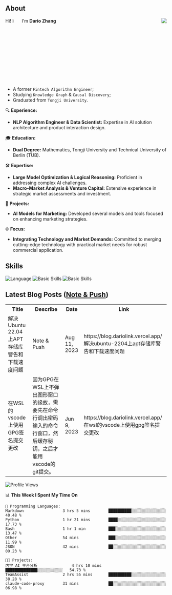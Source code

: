 ## About

<img align="right" src="https://github-readme-stats.vercel.app/api?username=dario-github&show_icons=true&bg_color=00000000&hide_title=true&hide_border=true&include_all_commits=true&count_private=true&theme=transparent" />

Hi! <img src="https://media.giphy.com/media/hvRJCLFzcasrR4ia7z/giphy.gif" width="5%"> I'm **Dario Zhang**

- A former `Fintech Algorithm Engineer`;
- Studying `Knowledge Graph` & `Causal Discovery`;
- Graduated from `Tongji University`.

🔍 **Experience:**
- **NLP Algorithm Engineer & Data Scientist:** Expertise in AI solution architecture and product interaction design.

🎓 **Education:**
- **Dual Degree:** Mathematics, Tongji University and Technical University of Berlin (TUB).

🛠️ **Expertise:**
- **Large Model Optimization & Logical Reasoning:** Proficient in addressing complex AI challenges.
- **Macro-Market Analysis & Venture Capital:** Extensive experience in strategic market assessments and investment.

🚀 **Projects:**
- **AI Models for Marketing:** Developed several models and tools focused on enhancing marketing strategies.

🌐 **Focus:**
- **Integrating Technology and Market Demands:** Committed to merging cutting-edge technology with practical market needs for robust commercial application.


## Skills

![Language](https://skillicons.dev/icons?i=py,matlab,pytorch,latex,regex,mysql,sqlite)
![Basic Skills](https://skillicons.dev/icons?i=bash,git,linux,md)
![Basic Skills](https://skillicons.dev/icons?i=vim,vscode,jupyterlab)

## Latest Blog Posts ([Note & Push](https://blog.dariolink.vercel.app/))

<table>
  <tr><th>Title</th><th>Describe</th><th>Date</th><th>Link</th></tr>
  <!-- BLOG-POST-LIST:START --><tr><td>解决Ubuntu 22.04上APT存储库警告和下载速度问题</td><td>Note &amp; Push</td><td>Aug 11, 2023</td><td>https://blog.dariolink.vercel.app/解决ubuntu-2204上apt存储库警告和下载速度问题</td></tr><tr><td>在WSL的vscode上使用GPG签名提交更改</td><td>因为GPG在WSL上不弹出图形窗口的缘故，需要先在命令行调出密码输入的命令行窗口，然后缓存秘钥，之后才能用vscode的git提交。</td><td>Jun 9, 2023</td><td>https://blog.dariolink.vercel.app/在wsl的vscode上使用gpg签名提交更改</td></tr><!-- BLOG-POST-LIST:END -->
</table>

<!--START_SECTION:waka-->
![Profile Views](http://img.shields.io/badge/Profile%20Views-0-blue)

📊 **This Week I Spent My Time On** 

```text
💬 Programming Languages: 
Markdown                 3 hrs 5 mins        ██████████░░░░░░░░░░░░░░░   40.48 % 
Python                   1 hr 21 mins        ████░░░░░░░░░░░░░░░░░░░░░   17.73 % 
Bash                     1 hr 1 min          ███░░░░░░░░░░░░░░░░░░░░░░   13.47 % 
Other                    54 mins             ███░░░░░░░░░░░░░░░░░░░░░░   11.99 % 
JSON                     42 mins             ██░░░░░░░░░░░░░░░░░░░░░░░   09.23 % 

🐱‍💻 Projects: 
内宇 AI 平台分析               4 hrs 10 mins       ██████████████░░░░░░░░░░░   54.73 % 
TeamAssist               2 hrs 55 mins       ██████████░░░░░░░░░░░░░░░   38.28 % 
claude-code-proxy        31 mins             ██░░░░░░░░░░░░░░░░░░░░░░░   06.98 % 
```


<!--END_SECTION:waka-->
